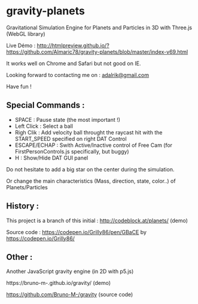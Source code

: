 # gravity-planets

Gravitational Simulation Engine for Planets and Particles in 3D with Three.js (WebGL library)

Live Démo : http://htmlpreview.github.io/?https://github.com/Almaric78/gravity-planets/blob/master/index-v69.html

It works well on Chrome and Safari but not good on IE.

Looking forward to contacting me on : adalrik@gmail.com

Have fun ! 

## Special Commands : 
- SPACE : Pause state (the most important !)
- Left Click : Select a ball
- Righ Clik : Add velocity ball throught the raycast hit with the START_SPEED specified on right DAT Control
- ESCAPE/ECHAP : Swith Active/Inactive control of Free Cam (for FirstPersonControls.js specifically, but buggy)
- H : Show/Hide DAT GUI panel

Do not hesitate to add a big star on the center during the simulation. 

Or change the main characteristics (Mass, direction, state, color..) of Planets/Particles

## History : 

This project is a branch of this initial : http://codeblock.at/planets/ (demo)

Source code : https://codepen.io/Grilly86/pen/GBaCE by https://codepen.io/Grilly86/

## Other :

Another JavaScript gravity engine (in 2D with p5.js) 

https://bruno-m-.github.io/gravity/ (demo)

https://github.com/Bruno-M-/gravity (source code)

